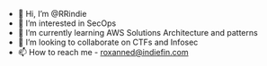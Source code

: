 - 👋 Hi, I’m @RRindie
- 👀 I’m interested in SecOps
- 🌱 I’m currently learning AWS Solutions Architecture and patterns
- 💞️ I’m looking to collaborate on CTFs and Infosec
- 📫 How to reach me - roxanned@indiefin.com

<!---
RRindie/RRindie is a ✨ special ✨ repository because its `README.md` (this file) appears on your GitHub profile.
You can click the Preview link to take a look at your changes.
--->
